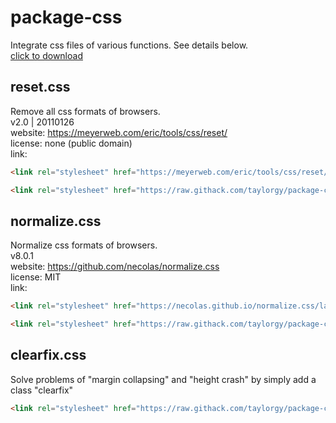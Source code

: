 # package-css
Integrate css files of various functions. See details below.  
[click to download](https://github.com/taylorgy/css-reset/archive/refs/heads/main.zip)

## reset.css
Remove all css formats of browsers.  
v2.0 | 20110126  
website: https://meyerweb.com/eric/tools/css/reset/  
license: none (public domain)  
link:  
```HTML
<link rel="stylesheet" href="https://meyerweb.com/eric/tools/css/reset/reset.css">
```
```HTML
<link rel="stylesheet" href="https://raw.githack.com/taylorgy/package-css/main/reset.css">
```

## normalize.css
Normalize css formats of browsers.  
v8.0.1  
website: https://github.com/necolas/normalize.css  
license: MIT  
link:  
```HTML
<link rel="stylesheet" href="https://necolas.github.io/normalize.css/latest/normalize.css">
```
```HTML
<link rel="stylesheet" href="https://raw.githack.com/taylorgy/package-css/main/normalize.css">
```

## clearfix.css
Solve problems of "margin collapsing" and "height crash" by simply add a class "clearfix"  
```HTML
<link rel="stylesheet" href="https://raw.githack.com/taylorgy/package-css/main/clearfix.css">
```
